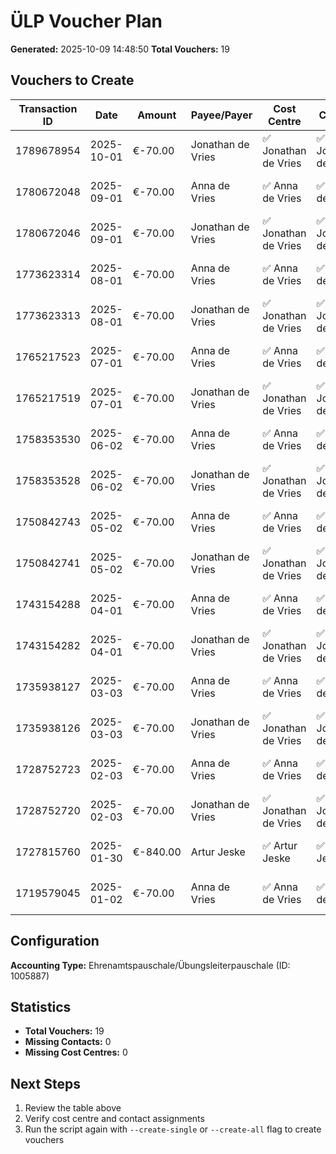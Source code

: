 # ÜLP Voucher Plan

**Generated:** 2025-10-09 14:48:50
**Total Vouchers:** 19

## Vouchers to Create

| Transaction ID | Date | Amount | Payee/Payer | Cost Centre | Contact | Belegkategorie | Voucher Number |
|----------------|------|--------|-------------|-------------|---------|----------------|----------------|
| 1789678954 | 2025-10-01 | €-70.00 | Jonathan de Vries | ✅ Jonathan de Vries | ✅ Jonathan de Vries | Ehrenamtspauschale/Übungsleiterpauschale | B-2025-21 |
| 1780672048 | 2025-09-01 | €-70.00 | Anna de Vries | ✅ Anna de Vries | ✅ Anna de Vries | Ehrenamtspauschale/Übungsleiterpauschale | B-2025-22 |
| 1780672046 | 2025-09-01 | €-70.00 | Jonathan de Vries | ✅ Jonathan de Vries | ✅ Jonathan de Vries | Ehrenamtspauschale/Übungsleiterpauschale | B-2025-23 |
| 1773623314 | 2025-08-01 | €-70.00 | Anna de Vries | ✅ Anna de Vries | ✅ Anna de Vries | Ehrenamtspauschale/Übungsleiterpauschale | B-2025-24 |
| 1773623313 | 2025-08-01 | €-70.00 | Jonathan de Vries | ✅ Jonathan de Vries | ✅ Jonathan de Vries | Ehrenamtspauschale/Übungsleiterpauschale | B-2025-25 |
| 1765217523 | 2025-07-01 | €-70.00 | Anna de Vries | ✅ Anna de Vries | ✅ Anna de Vries | Ehrenamtspauschale/Übungsleiterpauschale | B-2025-26 |
| 1765217519 | 2025-07-01 | €-70.00 | Jonathan de Vries | ✅ Jonathan de Vries | ✅ Jonathan de Vries | Ehrenamtspauschale/Übungsleiterpauschale | B-2025-27 |
| 1758353530 | 2025-06-02 | €-70.00 | Anna de Vries | ✅ Anna de Vries | ✅ Anna de Vries | Ehrenamtspauschale/Übungsleiterpauschale | B-2025-28 |
| 1758353528 | 2025-06-02 | €-70.00 | Jonathan de Vries | ✅ Jonathan de Vries | ✅ Jonathan de Vries | Ehrenamtspauschale/Übungsleiterpauschale | B-2025-29 |
| 1750842743 | 2025-05-02 | €-70.00 | Anna de Vries | ✅ Anna de Vries | ✅ Anna de Vries | Ehrenamtspauschale/Übungsleiterpauschale | B-2025-30 |
| 1750842741 | 2025-05-02 | €-70.00 | Jonathan de Vries | ✅ Jonathan de Vries | ✅ Jonathan de Vries | Ehrenamtspauschale/Übungsleiterpauschale | B-2025-31 |
| 1743154288 | 2025-04-01 | €-70.00 | Anna de Vries | ✅ Anna de Vries | ✅ Anna de Vries | Ehrenamtspauschale/Übungsleiterpauschale | B-2025-32 |
| 1743154282 | 2025-04-01 | €-70.00 | Jonathan de Vries | ✅ Jonathan de Vries | ✅ Jonathan de Vries | Ehrenamtspauschale/Übungsleiterpauschale | B-2025-33 |
| 1735938127 | 2025-03-03 | €-70.00 | Anna de Vries | ✅ Anna de Vries | ✅ Anna de Vries | Ehrenamtspauschale/Übungsleiterpauschale | B-2025-34 |
| 1735938126 | 2025-03-03 | €-70.00 | Jonathan de Vries | ✅ Jonathan de Vries | ✅ Jonathan de Vries | Ehrenamtspauschale/Übungsleiterpauschale | B-2025-35 |
| 1728752723 | 2025-02-03 | €-70.00 | Anna de Vries | ✅ Anna de Vries | ✅ Anna de Vries | Ehrenamtspauschale/Übungsleiterpauschale | B-2025-36 |
| 1728752720 | 2025-02-03 | €-70.00 | Jonathan de Vries | ✅ Jonathan de Vries | ✅ Jonathan de Vries | Ehrenamtspauschale/Übungsleiterpauschale | B-2025-37 |
| 1727815760 | 2025-01-30 | €-840.00 | Artur Jeske | ✅ Artur Jeske | ✅ Artur Jeske | Ehrenamtspauschale/Übungsleiterpauschale | B-2025-38 |
| 1719579045 | 2025-01-02 | €-70.00 | Anna de Vries | ✅ Anna de Vries | ✅ Anna de Vries | Ehrenamtspauschale/Übungsleiterpauschale | B-2025-39 |

## Configuration

**Accounting Type:** Ehrenamtspauschale/Übungsleiterpauschale (ID: 1005887)

## Statistics

- **Total Vouchers:** 19
- **Missing Contacts:** 0
- **Missing Cost Centres:** 0

## Next Steps

1. Review the table above
2. Verify cost centre and contact assignments
3. Run the script again with `--create-single` or `--create-all` flag to create vouchers